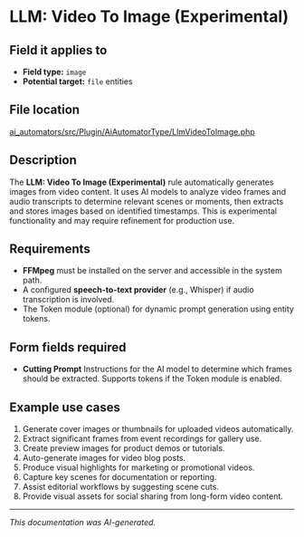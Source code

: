 # LLM: Video To Image (Experimental)

## Field it applies to

- **Field type:** `image`
- **Potential target:** `file` entities

## File location

[ai_automators/src/Plugin/AiAutomatorType/LlmVideoToImage.php](https://git.drupalcode.org/project/ai/-/blob/1.2.x/modules/ai_automators/src/Plugin/AiAutomatorType/LlmVideoToImage.php?ref_type=heads)

## Description

The **LLM: Video To Image (Experimental)** rule automatically generates images from video content.
It uses AI models to analyze video frames and audio transcripts to determine relevant scenes or moments, then extracts and stores images based on identified timestamps.
This is experimental functionality and may require refinement for production use.

## Requirements

- **FFMpeg** must be installed on the server and accessible in the system path.
- A configured **speech-to-text provider** (e.g., Whisper) if audio transcription is involved.
- The Token module (optional) for dynamic prompt generation using entity tokens.

## Form fields required

- **Cutting Prompt**
  Instructions for the AI model to determine which frames should be extracted.
  Supports tokens if the Token module is enabled.

## Example use cases

1. Generate cover images or thumbnails for uploaded videos automatically.
2. Extract significant frames from event recordings for gallery use.
3. Create preview images for product demos or tutorials.
4. Auto-generate images for video blog posts.
5. Produce visual highlights for marketing or promotional videos.
6. Capture key scenes for documentation or reporting.
7. Assist editorial workflows by suggesting scene cuts.
8. Provide visual assets for social sharing from long-form video content.

---

*This documentation was AI-generated.*
